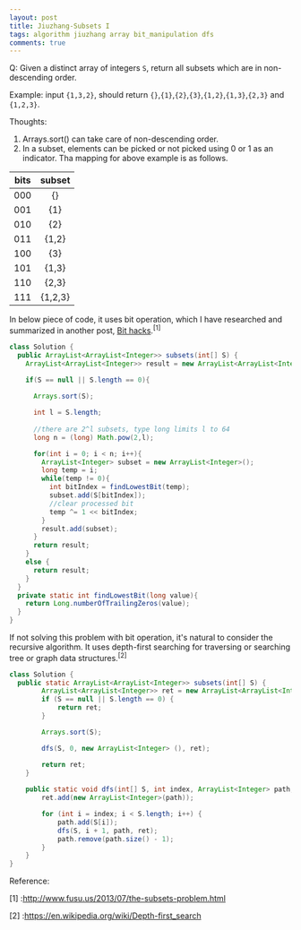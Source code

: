 ```yaml
---
layout: post
title: Jiuzhang-Subsets I
tags: algorithm jiuzhang array bit_manipulation dfs
comments: true
---
```


Q: Given a distinct array of integers `S`, return all subsets which are in non-descending order.

Example: input `{1,3,2}`, should return `{}`,`{1}`,`{2}`,`{3}`,`{1,2}`,`{1,3}`,`{2,3}` and `{1,2,3}`.

Thoughts:
1. Arrays.sort() can take care of non-descending order.
2. In a subset, elements can be picked or not picked using 0 or 1 as an indicator. Tha mapping for above example is as follows.

|bits|subset|
|:----:|:-------:|
|000 |{}|
|001 |{1}|
|010 |{2}|
|011 |{1,2}|
|100 |{3}|
|101 |{1,3}|
|110 |{2,3}|
|111 |{1,2,3}|

In below piece of code, it uses bit operation, which I have researched and summarized in another post, [Bit hacks]({{site.baseurl}}/2017/04/22/lowlevel-bitHacks.html).<sup>[1]</sup>

```java
class Solution {
  public ArrayList<ArrayList<Integer>> subsets(int[] S) {
    ArrayList<ArrayList<Integer>> result = new ArrayList<ArrayList<Integer>>();
    
    if(S == null || S.length == 0){

      Arrays.sort(S);

      int l = S.length;
        
      //there are 2^l subsets, type long limits l to 64
      long n = (long) Math.pow(2,l);

      for(int i = 0; i < n; i++){
        ArrayList<Integer> subset = new ArrayList<Integer>();
        long temp = i;
        while(temp != 0){
          int bitIndex = findLowestBit(temp);
          subset.add(S[bitIndex]);
          //clear processed bit
          temp ^= 1 << bitIndex;
        }
        result.add(subset);
      }
      return result;
    }
    else {
      return result;
    }
  }
  private static int findLowestBit(long value){
    return Long.numberOfTrailingZeros(value);
  }
}
```

If not solving this problem with bit operation, it's natural to consider the recursive algorithm. It uses depth-first searching for traversing or searching tree or graph data structures.<sup>[2]</sup>
```java
class Solution {
  public static ArrayList<ArrayList<Integer>> subsets(int[] S) {
        ArrayList<ArrayList<Integer>> ret = new ArrayList<ArrayList<Integer>>();
        if (S == null || S.length == 0) {
            return ret;
        }

        Arrays.sort(S);

        dfs(S, 0, new ArrayList<Integer> (), ret);

        return ret;
    }
    
    public static void dfs(int[] S, int index, ArrayList<Integer> path, ArrayList<ArrayList<Integer>> ret) {
        ret.add(new ArrayList<Integer>(path));

        for (int i = index; i < S.length; i++) {
            path.add(S[i]);
            dfs(S, i + 1, path, ret);
            path.remove(path.size() - 1); 
        }
    }
}
```

Reference: 

[1] :<a href='http://www.fusu.us/2013/07/the-subsets-problem.html' target='_blank'>http://www.fusu.us/2013/07/the-subsets-problem.html</a>

[2] :<a href='https://en.wikipedia.org/wiki/Depth-first_search' target='_blank'>https://en.wikipedia.org/wiki/Depth-first_search</a>